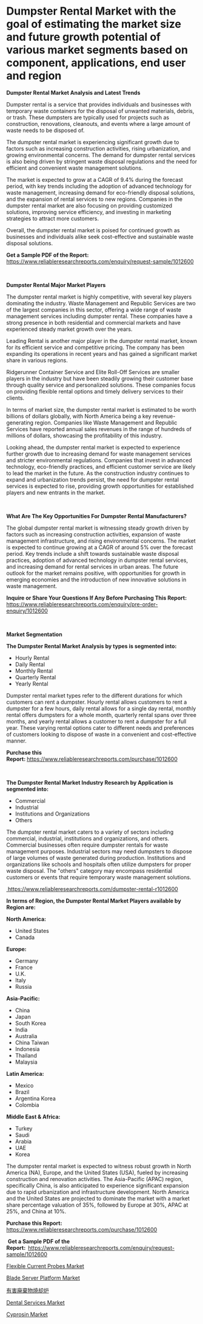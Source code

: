 <p><h1>Dumpster Rental Market with the goal of estimating the market size and future growth potential of various market segments based on component, applications, end user and region</h1></p><p><strong>Dumpster Rental Market Analysis and Latest Trends</strong></p>
<p><p>Dumpster rental is a service that provides individuals and businesses with temporary waste containers for the disposal of unwanted materials, debris, or trash. These dumpsters are typically used for projects such as construction, renovations, cleanouts, and events where a large amount of waste needs to be disposed of.</p><p>The dumpster rental market is experiencing significant growth due to factors such as increasing construction activities, rising urbanization, and growing environmental concerns. The demand for dumpster rental services is also being driven by stringent waste disposal regulations and the need for efficient and convenient waste management solutions.</p><p>The market is expected to grow at a CAGR of 9.4% during the forecast period, with key trends including the adoption of advanced technology for waste management, increasing demand for eco-friendly disposal solutions, and the expansion of rental services to new regions. Companies in the dumpster rental market are also focusing on providing customized solutions, improving service efficiency, and investing in marketing strategies to attract more customers.</p><p>Overall, the dumpster rental market is poised for continued growth as businesses and individuals alike seek cost-effective and sustainable waste disposal solutions.</p></p>
<p><strong>Get a Sample PDF of the Report:&nbsp;</strong> <a href="https://www.reliableresearchreports.com/enquiry/request-sample/1012600">https://www.reliableresearchreports.com/enquiry/request-sample/1012600</a></p>
<p>&nbsp;</p>
<p><strong>Dumpster Rental Major Market Players</strong></p>
<p><p>The dumpster rental market is highly competitive, with several key players dominating the industry. Waste Management and Republic Services are two of the largest companies in this sector, offering a wide range of waste management services including dumpster rental. These companies have a strong presence in both residential and commercial markets and have experienced steady market growth over the years.</p><p>Leading Rental is another major player in the dumpster rental market, known for its efficient service and competitive pricing. The company has been expanding its operations in recent years and has gained a significant market share in various regions.</p><p>Ridgerunner Container Service and Elite Roll-Off Services are smaller players in the industry but have been steadily growing their customer base through quality service and personalized solutions. These companies focus on providing flexible rental options and timely delivery services to their clients.</p><p>In terms of market size, the dumpster rental market is estimated to be worth billions of dollars globally, with North America being a key revenue-generating region. Companies like Waste Management and Republic Services have reported annual sales revenues in the range of hundreds of millions of dollars, showcasing the profitability of this industry.</p><p>Looking ahead, the dumpster rental market is expected to experience further growth due to increasing demand for waste management services and stricter environmental regulations. Companies that invest in advanced technology, eco-friendly practices, and efficient customer service are likely to lead the market in the future. As the construction industry continues to expand and urbanization trends persist, the need for dumpster rental services is expected to rise, providing growth opportunities for established players and new entrants in the market.</p></p>
<p>&nbsp;</p>
<p><strong>What Are The Key Opportunities For Dumpster Rental Manufacturers?</strong></p>
<p><p>The global dumpster rental market is witnessing steady growth driven by factors such as increasing construction activities, expansion of waste management infrastructure, and rising environmental concerns. The market is expected to continue growing at a CAGR of around 5% over the forecast period. Key trends include a shift towards sustainable waste disposal practices, adoption of advanced technology in dumpster rental services, and increasing demand for rental services in urban areas. The future outlook for the market remains positive, with opportunities for growth in emerging economies and the introduction of new innovative solutions in waste management.</p></p>
<p><strong>Inquire or Share Your Questions If Any Before Purchasing This Report:</strong> <a href="https://www.reliableresearchreports.com/enquiry/pre-order-enquiry/1012600">https://www.reliableresearchreports.com/enquiry/pre-order-enquiry/1012600</a></p>
<p>&nbsp;</p>
<p><strong>Market Segmentation</strong></p>
<p><strong>The Dumpster Rental Market Analysis by types is segmented into:</strong></p>
<p><ul><li>Hourly Rental</li><li>Daily Rental</li><li>Monthly Rental</li><li>Quarterly Rental</li><li>Yearly Rental</li></ul></p>
<p><p>Dumpster rental market types refer to the different durations for which customers can rent a dumpster. Hourly rental allows customers to rent a dumpster for a few hours, daily rental allows for a single day rental, monthly rental offers dumpsters for a whole month, quarterly rental spans over three months, and yearly rental allows a customer to rent a dumpster for a full year. These varying rental options cater to different needs and preferences of customers looking to dispose of waste in a convenient and cost-effective manner.</p></p>
<p><strong>Purchase this Report:&nbsp;</strong><a href="https://www.reliableresearchreports.com/purchase/1012600">https://www.reliableresearchreports.com/purchase/1012600</a></p>
<p>&nbsp;</p>
<p><strong>The Dumpster Rental Market Industry Research by Application is segmented into:</strong></p>
<p><ul><li>Commercial</li><li>Industrial</li><li>Institutions and Organizations</li><li>Others</li></ul></p>
<p><p>The dumpster rental market caters to a variety of sectors including commercial, industrial, institutions and organizations, and others. Commercial businesses often require dumpster rentals for waste management purposes. Industrial sectors may need dumpsters to dispose of large volumes of waste generated during production. Institutions and organizations like schools and hospitals often utilize dumpsters for proper waste disposal. The "others" category may encompass residential customers or events that require temporary waste management solutions.</p></p>
<p><a href="https://www.reliableresearchreports.com/dumpster-rental-r1012600">&nbsp;https://www.reliableresearchreports.com/dumpster-rental-r1012600</a></p>
<p><strong>In terms of Region, the Dumpster Rental Market Players available by Region are:</strong></p>
<p>
    <p> <strong> North America: </strong>
        <ul>
            <li>United States</li>
            <li>Canada</li>
        </ul>
        </p> 
    <p> <strong> Europe: </strong>
        <ul>
            <li>Germany</li>
            <li>France</li>
            <li>U.K.</li>
            <li>Italy</li>
            <li>Russia</li>
        </ul>
        </p> 
    <p> <strong> Asia-Pacific: </strong>
        <ul>
            <li>China</li>
            <li>Japan</li>
            <li>South Korea</li>
            <li>India</li>
            <li>Australia</li>
            <li>China Taiwan</li>
            <li>Indonesia</li>
            <li>Thailand</li>
            <li>Malaysia</li>
        </ul>
        </p> 
    <p> <strong> Latin America: </strong>
        <ul>
            <li>Mexico</li>
            <li>Brazil</li>
            <li>Argentina Korea</li>
            <li>Colombia</li>
        </ul>
        </p> 
    <p> <strong> Middle East & Africa: </strong>
        <ul>
            <li>Turkey</li>
            <li>Saudi</li>
            <li>Arabia</li>
            <li>UAE</li>
            <li>Korea</li>
        </ul>
    </p>
    </p>
<p><p>The dumpster rental market is expected to witness robust growth in North America (NA), Europe, and the United States (USA), fueled by increasing construction and renovation activities. The Asia-Pacific (APAC) region, specifically China, is also anticipated to experience significant expansion due to rapid urbanization and infrastructure development. North America and the United States are projected to dominate the market with a market share percentage valuation of 35%, followed by Europe at 30%, APAC at 25%, and China at 10%.</p></p>
<p><strong>Purchase this Report: </strong><a href="https://www.reliableresearchreports.com/purchase/1012600">https://www.reliableresearchreports.com/purchase/1012600</a></p>
<p>&nbsp;<strong>Get a Sample PDF of the Report:&nbsp;&nbsp;</strong><a href="https://www.reliableresearchreports.com/enquiry/request-sample/1012600">https://www.reliableresearchreports.com/enquiry/request-sample/1012600</a></p>
<p><strong></strong></p>
<p><p><a href="https://www.linkedin.com/pulse/flexible-current-probes-market-trends-analysis-forecasted-period-xixhc?trackingId=h6oJY%2F4PNceI3gGTd5xwAA%3D%3D">Flexible Current Probes Market</a></p><p><a href="https://github.com/derrinmiltonellis35gcl/Market-Research-Report-List-2/blob/main/blade-server-platform-market.md">Blade Server Platform Market</a></p><p><a href="https://medium.com/@deontestanton2023/%E6%9C%89%E5%AE%B3%E5%BB%83%E6%A3%84%E7%89%A9%E7%84%BC%E5%8D%B4%E7%82%89%E5%B8%82%E5%A0%B4%E3%81%AF-2031%E5%B9%B4%E3%81%BE%E3%81%A7%E3%81%AE%E5%B8%82%E5%A0%B4%E3%82%B7%E3%82%A7%E3%82%A2-%E8%A6%8F%E6%A8%A1-%E4%BA%88%E6%B8%AC%E3%81%AB%E7%84%A6%E7%82%B9%E3%82%92%E5%BD%93%E3%81%A6%E3%81%A6%E3%81%84%E3%81%BE%E3%81%99-3fc5125d8dc9">有害廃棄物焼却炉</a></p><p><a href="https://github.com/Sherrillcrooksxa8i18ucf2m/Market-Research-Report-List-2/blob/main/dental-services-market.md">Dental Services Market</a></p><p><a href="https://www.linkedin.com/pulse/cyprosin-market-research-report-its-history-forecast-2024-2031-mybtc?trackingId=cHVEtnixyTh4fhW516SFGw%3D%3D">Cyprosin Market</a></p></p>